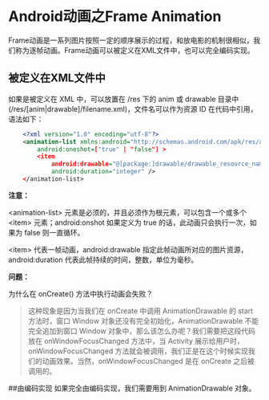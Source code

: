 # Android动画之Frame Animation
Frame动画是一系列图片按照一定的顺序展示的过程，和放电影的机制很相似，我们称为逐帧动画。Frame动画可以被定义在XML文件中，也可以完全编码实现。

## 被定义在XML文件中
如果是被定义在 XML 中，可以放置在 /res 下的 anim 或 drawable 目录中 (/res/[anim|drawable]/filename.xml)，文件名可以作为资源 ID 在代码中引用，
语法如下：
````xml
	<?xml version="1.0" encoding="utf-8"?>  
	<animation-list xmlns:android="http://schemas.android.com/apk/res/android"  
    	android:oneshot=["true" | "false"] >  
    	<item  
        	android:drawable="@[package:]drawable/drawable_resource_name"  
        	android:duration="integer" />  
	</animation-list> 
````
**注意：**

<animation-list\> 元素是必须的，并且必须作为根元素，可以包含一个或多个 <item\> 元素；android:onshot 如果定义为 true 的话，此动画只会执行一次，如果为 false 则一直循环。

<item\> 代表一帧动画，android:drawable 指定此帧动画所对应的图片资源，android:duration 代表此帧持续的时间，整数，单位为毫秒。

**问题：**

为什么在 onCreate() 方法中执行动画会失败？
> 这种现象是因为当我们在 onCreate 中调用 AnimationDrawable 的 start 方法时，窗口 Window 对象还没有完全初始化，AnimationDrawable 不能完全追加到窗口 Window 对象中，那么该怎么办呢？我们需要把这段代码放在 onWindowFocusChanged 方法中，当 Activity 展示给用户时，onWindowFocusChanged 方法就会被调用，我们正是在这个时候实现我们的动画效果。当然，onWindowFocusChanged 是在 onCreate 之后被调用的。






##由编码实现
如果完全由编码实现，我们需要用到 AnimationDrawable 对象。